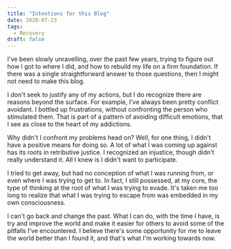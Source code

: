 ```yaml
---
title: "Intentions for this Blog"
date: 2020-07-23
tags:
  - Recovery
draft: false
---
```


I've been slowly unravelling, over the past few years, trying to figure out how I got to where I did, and how to rebuild my life on a firm foundation. If there was a single straightforward answer to those questions, then I might not need to make this blog.

<!-- excerpt -->

I don't seek to justify any of my actions, but I do recognize there are reasons beyond the surface. For example, I've always been pretty conflict avoidant. I bottled up frustrations, without confronting the person who stimulated them. That is part of a pattern of avoiding difficult emotions, that I see as close to the heart of my addictions.

Why didn't I confront my problems head on? Well, for one thing, I didn't have a positive means for doing so. A lot of what I was coming up against has its roots in retributive justice. I recognized an injustice, though didn't really understand it. All I knew is I didn't want to participate. 

I tried to get away, but had no conception of what I was running from, or even where I was trying to get to. In fact, I still possessed, at my core, the type of thinking at the root of what I was trying to evade. It's taken me too long to realize that what I was trying to escape from was embedded in my own consciousness.

I can't go back and change the past. What I can do, with the time I have, is try and improve the world and make it easier for others to avoid some of the pitfalls I've encountered. I believe there's some opportunity for me to leave the world better than I found it, and that's what I'm working towards now.


